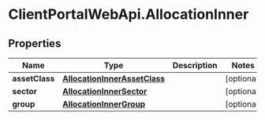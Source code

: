 # ClientPortalWebApi.AllocationInner

## Properties
Name | Type | Description | Notes
------------ | ------------- | ------------- | -------------
**assetClass** | [**AllocationInnerAssetClass**](AllocationInnerAssetClass.md) |  | [optional] 
**sector** | [**AllocationInnerSector**](AllocationInnerSector.md) |  | [optional] 
**group** | [**AllocationInnerGroup**](AllocationInnerGroup.md) |  | [optional] 


